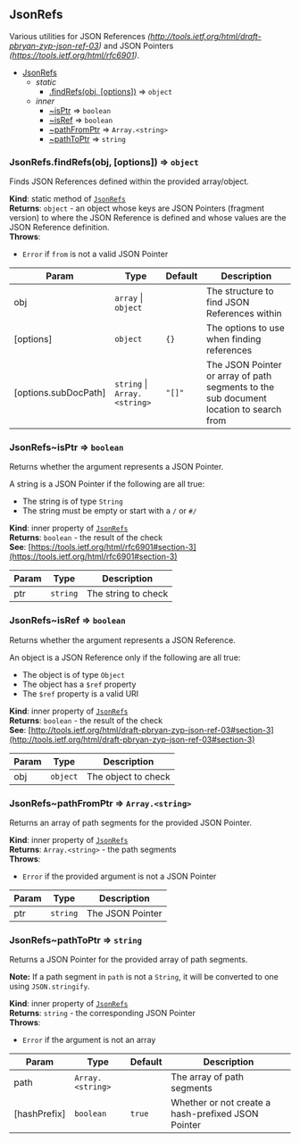 <a name="module_JsonRefs"></a>
## JsonRefs
Various utilities for JSON References *(http://tools.ietf.org/html/draft-pbryan-zyp-json-ref-03)* and
JSON Pointers *(https://tools.ietf.org/html/rfc6901)*.


* [JsonRefs](#module_JsonRefs)
  * _static_
    * [.findRefs(obj, [options])](#module_JsonRefs.findRefs) ⇒ <code>object</code>
  * _inner_
    * [~isPtr](#module_JsonRefs..isPtr) ⇒ <code>boolean</code>
    * [~isRef](#module_JsonRefs..isRef) ⇒ <code>boolean</code>
    * [~pathFromPtr](#module_JsonRefs..pathFromPtr) ⇒ <code>Array.&lt;string&gt;</code>
    * [~pathToPtr](#module_JsonRefs..pathToPtr) ⇒ <code>string</code>

<a name="module_JsonRefs.findRefs"></a>
### JsonRefs.findRefs(obj, [options]) ⇒ <code>object</code>
Finds JSON References defined within the provided array/object.

**Kind**: static method of <code>[JsonRefs](#module_JsonRefs)</code>  
**Returns**: <code>object</code> - an object whose keys are JSON Pointers (fragment version) to where the JSON Reference is defined
and whose values are the JSON Reference definition.  
**Throws**:

- <code>Error</code> if `from` is not a valid JSON Pointer


| Param | Type | Default | Description |
| --- | --- | --- | --- |
| obj | <code>array</code> &#124; <code>object</code> |  | The structure to find JSON References within |
| [options] | <code>object</code> | <code>{}</code> | The options to use when finding references |
| [options.subDocPath] | <code>string</code> &#124; <code>Array.&lt;string&gt;</code> | <code>&quot;[]&quot;</code> | The JSON Pointer or array of path segments to the sub document location to search from |

<a name="module_JsonRefs..isPtr"></a>
### JsonRefs~isPtr ⇒ <code>boolean</code>
Returns whether the argument represents a JSON Pointer.

A string is a JSON Pointer if the following are all true:

  * The string is of type `String`
  * The string must be empty or start with a `/` or `#/`

**Kind**: inner property of <code>[JsonRefs](#module_JsonRefs)</code>  
**Returns**: <code>boolean</code> - the result of the check  
**See**: [https://tools.ietf.org/html/rfc6901#section-3](https://tools.ietf.org/html/rfc6901#section-3)  

| Param | Type | Description |
| --- | --- | --- |
| ptr | <code>string</code> | The string to check |

<a name="module_JsonRefs..isRef"></a>
### JsonRefs~isRef ⇒ <code>boolean</code>
Returns whether the argument represents a JSON Reference.

An object is a JSON Reference only if the following are all true:

  * The object is of type `Object`
  * The object has a `$ref` property
  * The `$ref` property is a valid URI

**Kind**: inner property of <code>[JsonRefs](#module_JsonRefs)</code>  
**Returns**: <code>boolean</code> - the result of the check  
**See**: [http://tools.ietf.org/html/draft-pbryan-zyp-json-ref-03#section-3](http://tools.ietf.org/html/draft-pbryan-zyp-json-ref-03#section-3)  

| Param | Type | Description |
| --- | --- | --- |
| obj | <code>object</code> | The object to check |

<a name="module_JsonRefs..pathFromPtr"></a>
### JsonRefs~pathFromPtr ⇒ <code>Array.&lt;string&gt;</code>
Returns an array of path segments for the provided JSON Pointer.

**Kind**: inner property of <code>[JsonRefs](#module_JsonRefs)</code>  
**Returns**: <code>Array.&lt;string&gt;</code> - the path segments  
**Throws**:

- <code>Error</code> if the provided argument is not a JSON Pointer


| Param | Type | Description |
| --- | --- | --- |
| ptr | <code>string</code> | The JSON Pointer |

<a name="module_JsonRefs..pathToPtr"></a>
### JsonRefs~pathToPtr ⇒ <code>string</code>
Returns a JSON Pointer for the provided array of path segments.

**Note:** If a path segment in `path` is not a `String`, it will be converted to one using `JSON.stringify`.

**Kind**: inner property of <code>[JsonRefs](#module_JsonRefs)</code>  
**Returns**: <code>string</code> - the corresponding JSON Pointer  
**Throws**:

- <code>Error</code> if the argument is not an array


| Param | Type | Default | Description |
| --- | --- | --- | --- |
| path | <code>Array.&lt;string&gt;</code> |  | The array of path segments |
| [hashPrefix] | <code>boolean</code> | <code>true</code> | Whether or not create a hash-prefixed JSON Pointer |


